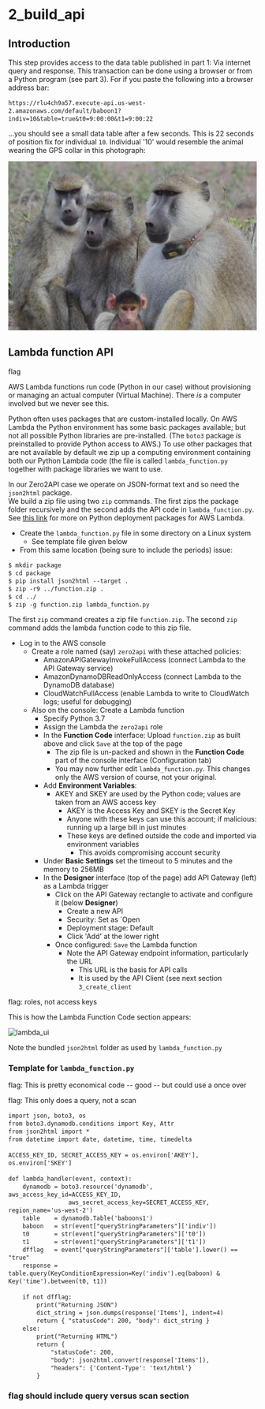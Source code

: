 # 2_build_api 


## Introduction

This step provides access to the data table published in part 1: Via internet query and response. 
This transaction can be done using a browser or from a Python program (see part 3). For if you paste 
the following into a browser address bar:

```
https://rlu4ch9a57.execute-api.us-west-2.amazonaws.com/default/baboon1?indiv=10&table=true&t0=9:00:00&t1=9:00:22
```

...you should see a small data table after a few seconds. This is 22 seconds of position fix for individual `10`.
Individual '10' would resemble the animal wearing the GPS collar in this photograph:


<img src="https://github.com/robfatland/Zero2API/blob/master/2_build_api/baboons.png" alt="Amboseli baboons" width="550"/>



## Lambda function API

flag

AWS Lambda functions run code (Python in our case) without provisioning or managing an actual
computer (Virtual Machine). There *is* a computer involved but we never see this.


Python often uses packages that are custom-installed locally. On AWS Lambda the Python environment
has some basic packages available; but not all possible Python libraries are pre-installed. (The `boto3` 
package *is* preinstalled to provide Python access to AWS.) To use other packages that are not available 
by default we zip up a computing environment containing both our Python Lambda code (the file is called
`lambda_function.py` together with package libraries we want to use.


In our Zero2API case we operate on JSON-format text and so need the `json2html` package.  
We build a zip file using two `zip` commands. The first zips the package folder recursively and
the second adds the API code in `lambda_function.py`. See 
[this link](https://docs.aws.amazon.com/lambda/latest/dg/lambda-python-how-to-create-deployment-package.html#python-package-dependencies)
for more on Python deployment packages for AWS Lambda.

- Create the `lambda_function.py` file in some directory on a Linux system
  - See template file given below
- From this same location (being sure to include the periods) issue:

```
$ mkdir package
$ cd package
$ pip install json2html --target .
$ zip -r9 ../function.zip .
$ cd ../
$ zip -g function.zip lambda_function.py
```

The first `zip` command creates a zip file `function.zip`. The second `zip` command adds the lambda function 
code to this zip file. 


- Log in to the AWS console 
  - Create a role named (say) `zero2api` with these attached policies:
    - AmazonAPIGatewayInvokeFullAccess (connect Lambda to the API Gateway service)
    - AmazonDynamoDBReadOnlyAccess     (connect Lambda to the DynamoDB database)
    - CloudWatchFullAccess             (enable Lambda to write to CloudWatch logs; useful for debugging)
  - Also on the console: Create a Lambda function
    - Specify Python 3.7 
    - Assign the Lambda the `zero2api` role
    - In the **Function Code** interface: Upload `function.zip` as built above and click `Save` at the top of the page
      - The zip file is un-packed and shown in the **Function Code** part of the console interface (Configuration tab)
      - You may now further edit `lambda_function.py`. This changes only the AWS version of course, not your original.
    - Add **Environment Variables**:
      - AKEY and SKEY are used by the Python code; values are taken from an AWS access key
        - AKEY is the Access Key and SKEY is the Secret Key
        - Anyone with these keys can use this account; if malicious: running up a large bill in just minutes
        - These keys are defined outside the code and imported via environment variables
          - This avoids compromising account security
    - Under **Basic Settings** set the timeout to 5 minutes and the memory to 256MB
    - In the **Designer** interface (top of the page) add API Gateway (left) as a Lambda trigger
      - Click on the API Gateway rectangle to activate and configure it (below **Designer**)
        - Create a new API
        - Security: Set as `Open  
        - Deployment stage: Default
        - Click 'Add' at the lower right
      - Once configured: `Save` the Lambda function
        - Note the API Gateway endpoint information, particularly the URL
          - This URL is the basis for API calls
          - It is used by the API Client (see next section `3_create_client`


flag: roles, not access keys


This is how the Lambda Function Code section appears:


![lambda_ui](https://i.imgur.com/9KFK665.png)


Note the bundled `json2html` folder as used by `lambda_function.py`


### Template for `lambda_function.py`


flag: This is pretty economical code -- good -- but could use a once over

flag: This only does a query, not a scan

```
import json, boto3, os
from boto3.dynamodb.conditions import Key, Attr
from json2html import *
from datetime import date, datetime, time, timedelta

ACCESS_KEY_ID, SECRET_ACCESS_KEY = os.environ['AKEY'], os.environ['SKEY']

def lambda_handler(event, context):
    dynamodb = boto3.resource('dynamodb', aws_access_key_id=ACCESS_KEY_ID, 
                 aws_secret_access_key=SECRET_ACCESS_KEY, region_name='us-west-2')
    table    = dynamodb.Table('baboons1')
    baboon   = str(event["queryStringParameters"]['indiv'])
    t0       = str(event["queryStringParameters"]['t0'])
    t1       = str(event["queryStringParameters"]['t1'])
    dfflag   = event["queryStringParameters"]['table'].lower() == "true"
    response = table.query(KeyConditionExpression=Key('indiv').eq(baboon) & Key('time').between(t0, t1))

    if not dfflag:
        print("Returning JSON")
        dict_string = json.dumps(response['Items'], indent=4)
        return { "statusCode": 200, "body": dict_string }
    else:
        print("Returning HTML")
        return { 
            "statusCode": 200, 
            "body": json2html.convert(response['Items']),  
            "headers": {'Content-Type': 'text/html'}
        }
```


### flag should include query versus scan section


